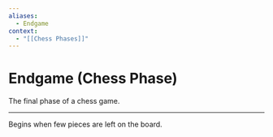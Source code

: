 ```yaml
---
aliases:
  - Endgame
context:
  - "[[Chess Phases]]"
---
```


# Endgame (Chess Phase)

The final phase of a chess game.

---

Begins when few pieces are left on the board.
